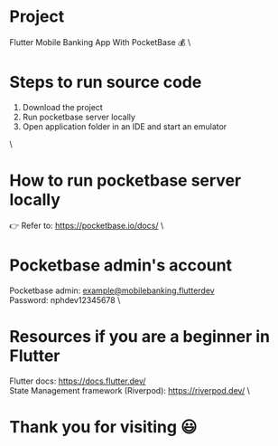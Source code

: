 # Project 
Flutter Mobile Banking App With PocketBase :moneybag:
\
# Steps to run source code
1. Download the project
2. Run pocketbase server locally
3. Open application folder in an IDE and start an emulator

\
# How to run pocketbase server locally
:point_right: Refer to: https://pocketbase.io/docs/
\
# Pocketbase admin's account
Pocketbase admin: example@mobilebanking.flutterdev \
Password: nphdev12345678
\
# Resources if you are a beginner in Flutter
Flutter docs: https://docs.flutter.dev/ \
State Management framework (Riverpod): https://riverpod.dev/ 
\
# Thank you for visiting :smiley:
